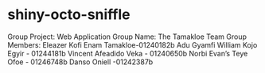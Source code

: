 # shiny-octo-sniffle
Group Project: Web Application 
Group Name: The Tamakloe Team
Group Members: Eleazer Kofi Enam Tamakloe-01240182b 
Adu Gyamfi William Kojo Egyir - 01244181b
Vincent Afeadido Veka - 01240650b
Norbi Evan’s Teye Ofoe - 01246748b 
Danso Oniell -01242387b
